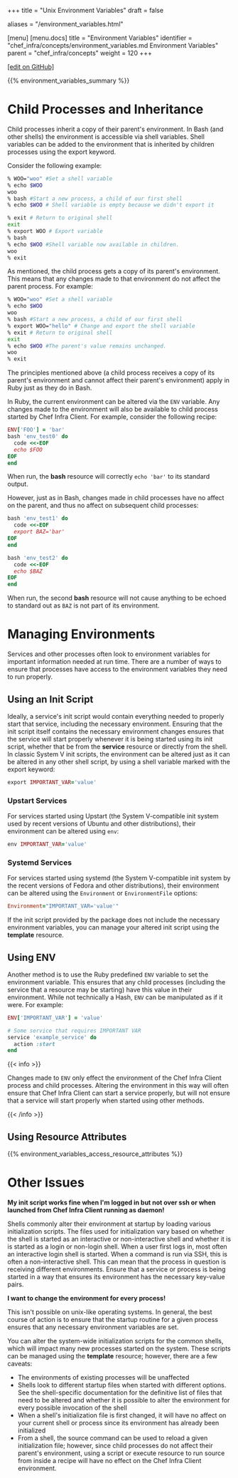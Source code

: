 +++
title = "Unix Environment Variables"
draft = false

aliases = "/environment_variables.html"

[menu]
  [menu.docs]
    title = "Environment Variables"
    identifier = "chef_infra/concepts/environment_variables.md Environment Variables"
    parent = "chef_infra/concepts"
    weight = 120
+++    

[\[edit on
GitHub\]](https://github.com/chef/chef-web-docs/blob/master/chef_master/source/environment_variables.rst)

{{% environment_variables_summary %}}

Child Processes and Inheritance
===============================

Child processes inherit a copy of their parent's environment. In Bash
(and other shells) the environment is accessible via shell variables.
Shell variables can be added to the environment that is inherited by
children processes using the export keyword.

Consider the following example:

``` bash
% WOO="woo" #Set a shell variable
% echo $WOO
woo
% bash #Start a new process, a child of our first shell
% echo $WOO # Shell variable is empty because we didn't export it

% exit # Return to original shell
exit
% export WOO # Export variable
% bash
% echo $WOO #Shell variable now available in children.
woo
% exit
```

As mentioned, the child process gets a copy of its parent's environment.
This means that any changes made to that environment do not affect the
parent process. For example:

``` bash
% WOO="woo" #Set a shell variable
% echo $WOO
woo
% bash #Start a new process, a child of our first shell
% export WOO="hello" # Change and export the shell variable
% exit # Return to original shell
exit
% echo $WOO #The parent's value remains unchanged.
woo
% exit
```

The principles mentioned above (a child process receives a copy of its
parent's environment and cannot affect their parent's environment) apply
in Ruby just as they do in Bash.

In Ruby, the current environment can be altered via the `ENV` variable.
Any changes made to the environment will also be available to child
process started by Chef Infra Client. For example, consider the
following recipe:

``` ruby
ENV['FOO'] = 'bar'
bash 'env_test0' do
  code <<-EOF
  echo $FOO
EOF
end
```

When run, the **bash** resource will correctly `echo 'bar'` to its
standard output.

However, just as in Bash, changes made in child processes have no affect
on the parent, and thus no affect on subsequent child processes:

``` ruby
bash 'env_test1' do
  code <<-EOF
  export BAZ='bar'
EOF
end

bash 'env_test2' do
  code <<-EOF
  echo $BAZ
EOF
end
```

When run, the second **bash** resource will not cause anything to be
echoed to standard out as `BAZ` is not part of its environment.

Managing Environments
=====================

Services and other processes often look to environment variables for
important information needed at run time. There are a number of ways to
ensure that processes have access to the environment variables they need
to run properly.

Using an Init Script
--------------------

Ideally, a service's init script would contain everything needed to
properly start that service, including the necessary environment.
Ensuring that the init script itself contains the necessary environment
changes ensures that the service will start properly whenever it is
being started using its init script, whether that be from the
**service** resource or directly from the shell. In classic System V
init scripts, the environment can be altered just as it can be altered
in any other shell script, by using a shell variable marked with the
export keyword:

``` ruby
export IMPORTANT_VAR='value'
```

### Upstart Services

For services started using Upstart (the System V-compatible init system
used by recent versions of Ubuntu and other distributions), their
environment can be altered using `env`:

``` ruby
env IMPORTANT_VAR='value'
```

### Systemd Services

For services started using systemd (the System V-compatible init system
by the recent versions of Fedora and other distributions), their
environment can be altered using the `Environment` or `EnvironmentFile`
options:

``` ruby
Environment="IMPORTANT_VAR='value'"
```

If the init script provided by the package does not include the
necessary environment variables, you can manage your altered init script
using the **template** resource.

Using ENV
---------

Another method is to use the Ruby predefined `ENV` variable to set the
environment variable. This ensures that any child processes (including
the service that a resource may be starting) have this value in their
environment. While not technically a Hash, `ENV` can be manipulated as
if it were. For example:

``` ruby
ENV['IMPORTANT_VAR'] = 'value'

# Some service that requires IMPORTANT VAR
service 'example_service' do
  action :start
end
```

{{< info >}}

Changes made to `ENV` only effect the environment of the Chef Infra
Client process and child processes. Altering the environment in this way
will often ensure that Chef Infra Client can start a service properly,
but will not ensure that a service will start properly when started
using other methods.

{{< /info >}}

Using Resource Attributes
-------------------------

{{% environment_variables_access_resource_attributes %}}

Other Issues
============

**My init script works fine when I'm logged in but not over ssh or when
launched from Chef Infra Client running as daemon!**

Shells commonly alter their environment at startup by loading various
initialization scripts. The files used for initialization vary based on
whether the shell is started as an interactive or non-interactive shell
and whether it is is started as a login or non-login shell. When a user
first logs in, most often an interactive login shell is started. When a
command is run via SSH, this is often a non-interactive shell. This can
mean that the process in question is receiving different environments.
Ensure that a service or process is being started in a way that ensures
its environment has the necessary key-value pairs.

**I want to change the environment for every process!**

This isn't possible on unix-like operating systems. In general, the best
course of action is to ensure that the startup routine for a given
process ensures that any necessary environment variables are set.

You can alter the system-wide initialization scripts for the common
shells, which will impact many new processes started on the system.
These scripts can be managed using the **template** resource; however,
there are a few caveats:

-   The environments of existing processes will be unaffected
-   Shells look to different startup files when started with different
    options. See the shell-specific documentation for the definitive
    list of files that need to be altered and whether it is possible to
    alter the environment for every possible invocation of the shell
-   When a shell's initialization file is first changed, it will have no
    affect on your current shell or process since its environment has
    already been initialized
-   From a shell, the source command can be used to reload a given
    initialization file; however, since child processes do not affect
    their parent's environment, using a script or execute resource to
    run source from inside a recipe will have no effect on the Chef
    Infra Client environment.
